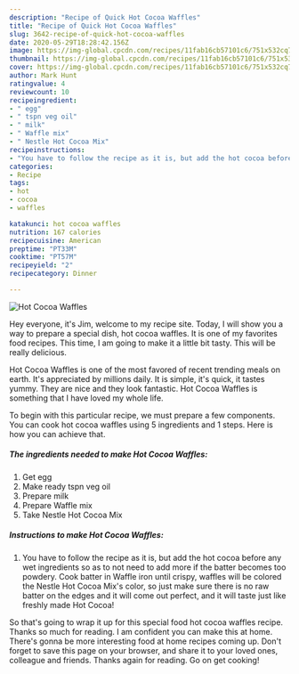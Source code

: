 ```yaml
---
description: "Recipe of Quick Hot Cocoa Waffles"
title: "Recipe of Quick Hot Cocoa Waffles"
slug: 3642-recipe-of-quick-hot-cocoa-waffles
date: 2020-05-29T18:28:42.156Z
image: https://img-global.cpcdn.com/recipes/11fab16cb57101c6/751x532cq70/hot-cocoa-waffles-recipe-main-photo.jpg
thumbnail: https://img-global.cpcdn.com/recipes/11fab16cb57101c6/751x532cq70/hot-cocoa-waffles-recipe-main-photo.jpg
cover: https://img-global.cpcdn.com/recipes/11fab16cb57101c6/751x532cq70/hot-cocoa-waffles-recipe-main-photo.jpg
author: Mark Hunt
ratingvalue: 4
reviewcount: 10
recipeingredient:
- " egg"
- " tspn veg oil"
- " milk"
- " Waffle mix"
- " Nestle Hot Cocoa Mix"
recipeinstructions:
- "You have to follow the recipe as it is, but add the hot cocoa before any wet ingredients so as to not need to add more if the batter becomes too powdery. Cook batter in Waffle iron until crispy, waffles will be colored the Nestle Hot Cocoa Mix&#39;s color, so just make sure there is no raw batter on the edges and it will come out perfect, and it will taste just like freshly made Hot Cocoa!"
categories:
- Recipe
tags:
- hot
- cocoa
- waffles

katakunci: hot cocoa waffles 
nutrition: 167 calories
recipecuisine: American
preptime: "PT33M"
cooktime: "PT57M"
recipeyield: "2"
recipecategory: Dinner

---
```



![Hot Cocoa Waffles](https://img-global.cpcdn.com/recipes/11fab16cb57101c6/751x532cq70/hot-cocoa-waffles-recipe-main-photo.jpg)

Hey everyone, it's Jim, welcome to my recipe site. Today, I will show you a way to prepare a special dish, hot cocoa waffles. It is one of my favorites food recipes. This time, I am going to make it a little bit tasty. This will be really delicious.

Hot Cocoa Waffles is one of the most favored of recent trending meals on earth. It's appreciated by millions daily. It is simple, it's quick, it tastes yummy. They are nice and they look fantastic. Hot Cocoa Waffles is something that I have loved my whole life.




To begin with this particular recipe, we must prepare a few components. You can cook hot cocoa waffles using 5 ingredients and 1 steps. Here is how you can achieve that.

<!--inarticleads1-->

##### The ingredients needed to make Hot Cocoa Waffles:

1. Get  egg
1. Make ready  tspn veg oil
1. Prepare  milk
1. Prepare  Waffle mix
1. Take  Nestle Hot Cocoa Mix




<!--inarticleads2-->

##### Instructions to make Hot Cocoa Waffles:

1. You have to follow the recipe as it is, but add the hot cocoa before any wet ingredients so as to not need to add more if the batter becomes too powdery. Cook batter in Waffle iron until crispy, waffles will be colored the Nestle Hot Cocoa Mix&#39;s color, so just make sure there is no raw batter on the edges and it will come out perfect, and it will taste just like freshly made Hot Cocoa!




So that's going to wrap it up for this special food hot cocoa waffles recipe. Thanks so much for reading. I am confident you can make this at home. There's gonna be more interesting food at home recipes coming up. Don't forget to save this page on your browser, and share it to your loved ones, colleague and friends. Thanks again for reading. Go on get cooking!
